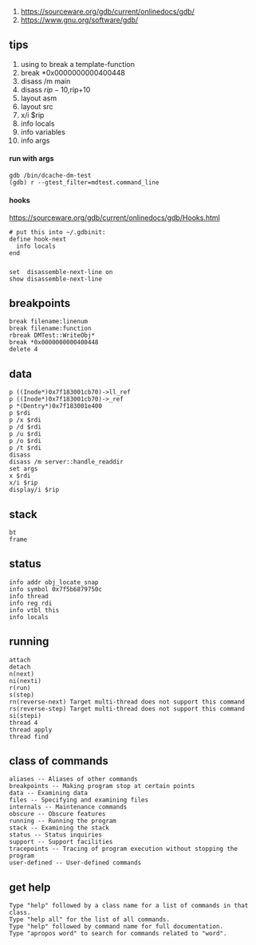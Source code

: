 1. https://sourceware.org/gdb/current/onlinedocs/gdb/
1. https://www.gnu.org/software/gdb/

## tips
1. using <tab> to break a template-function
1. break *0x0000000000400448
1. disass /m main
1. disass $rip-10,$rip+10
1. layout asm
1. layout src
1. x/i $rip
1. info locals
1. info variables
1. info args


#### run with args
```
gdb /bin/dcache-dm-test
(gdb) r --gtest_filter=mdtest.command_line
```
  
#### hooks
https://sourceware.org/gdb/current/onlinedocs/gdb/Hooks.html
```
# put this into ~/.gdbinit:
define hook-next
  info locals
end
```
  
#####
```
set  disassemble-next-line on
show disassemble-next-line
```

## breakpoints
```
break filename:linenum
break filename:function
rbreak DMTest::WriteObj*
break *0x0000000000400448
delete 4
```

## data
```
p ((Inode*)0x7f183001cb70)->ll_ref
p ((Inode*)0x7f183001cb70)->_ref
p *(Dentry*)0x7f183001e400
p $rdi
p /x $rdi
p /d $rdi
p /u $rdi
p /o $rdi
p /t $rdi
disass
disass /m server::handle_readdir
set args
x $rdi
x/i $rip
display/i $rip
```

## stack
```
bt
frame
```

## status
```
info addr obj_locate_snap
info symbol 0x7f5b6879750c 
info thread
info reg rdi
info vtbl this
info locals
```

## running
```
attach
detach
n(next)
ni(nexti)
r(run)
s(step)
rn(reverse-next) Target multi-thread does not support this command
rs(reverse-step) Target multi-thread does not support this command
si(stepi)
thread 4
thread apply
thread find
```

## class of commands
```
aliases -- Aliases of other commands
breakpoints -- Making program stop at certain points
data -- Examining data
files -- Specifying and examining files
internals -- Maintenance commands
obscure -- Obscure features
running -- Running the program
stack -- Examining the stack
status -- Status inquiries
support -- Support facilities
tracepoints -- Tracing of program execution without stopping the program
user-defined -- User-defined commands
```
  
## get help
```
Type "help" followed by a class name for a list of commands in that class.
Type "help all" for the list of all commands.
Type "help" followed by command name for full documentation.
Type "apropos word" to search for commands related to "word".
```
